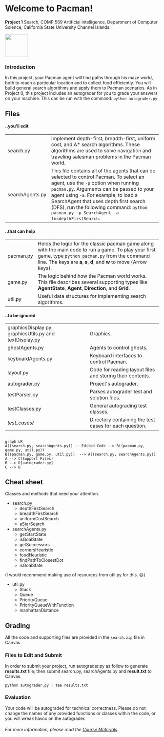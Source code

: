 # Welcome to Pacman!

**Project 1** Search,  COMP 569 Artificial Intelligence, Department of Computer Science, California State University Channel Islands.

<img src="https://www.startpage.com/av/proxy-image?piurl=https%3A%2F%2Fencrypted-tbn0.gstatic.com%2Fimages%3Fq%3Dtbn%3AANd9GcTP5opuC4nu-Ox0rCTwyL9S1U6EQrQVUcHIYWHNuSI3Pt3lBC0%26s&sp=1601075947T4a1ca9aa38da83daefca438a6cf4fcc52562f9f40fbc79eaea6f8b2ed5790b7e" width="75" height="75">

### Introduction
In this project, your Pacman agent will find paths through his maze world, both to reach a particular location and to collect food efficiently. You will build general search algorithms and apply them to Pacman scenarios. As in Project 0, this project includes an autograder for you to grade your answers on your machine. This can be run with the command: `python autograder.py`

## Files
#### ..you'll edit
|| |
|--|--|
| search.py | Implement depth-first, breadth-first, uniform cost, and A* search algorithms. These algorithms are used to solve navigation and traveling salesman problems in the Pacman world.
searchAgents.py | This file contains all of the agents that can be selected to control Pacman.  To select an agent, use the `-p` option when running `pacman.py`.  Arguments can be passed to your agent using `-a`.  For example, to load a SearchAgent that uses depth first search (DFS), run the following command: `python pacman.py -p SearchAgent -a fn=depthFirstSearch`.

#### ..that can help
|| |
|--|--|
| pacman.py | Holds the logic for the classic pacman game along with the main code to run a game. To play your first game, type `python pacman.py` from the command line. The keys are **a**, **s**, **d**, and **w** to move (Arrow keys).
| game.py | The logic behind how the Pacman world works. This file describes several supporting types like **AgentState**, **Agent**, **Direction**, and **Grid**.
| util.py | Useful data structures for implementing search algorithms.

####  ..to be ignored
|| |
|--|--|
| graphicsDisplay.py, graphicsUtils.py and textDisplay.py | Graphics.
| ghostAgents.py | Agents to control ghosts.
| keyboardAgents.py | Keyboard interfaces to control Pacman. 
| layout.py | Code for reading layout files and storing their contents. 
|autograder.py | Project's autograder.
|testParser.py | Parses autograder test and solution files.
| testClasses.py | General autograding test classes.
| *test_cases/* | Directory containing the test cases for each question.
##
```mermaid
graph LR
A((search.py, searchAgents.py)) -- Edited Code --> B((pacman.py, game.py, util.py))
B((pacman.py, game.py, util.py))  --> A((search.py, searchAgents.py))
A --> C(Support Files)
B --> D[autograder.py]
C --> D
```
## Cheat sheet
Classes and methods that need your attention.
 - search.py
	 - depthFirstSearch
	 - breadthFirstSearch
	 - uniformCostSearch
	 - aStarSearch
 - searchAgents.py
	 - getStartState
	 - isGoalState
	 - getSuccessors
	 - cornersHeuristic
	 - foodHeuristic
	 - findPathToClosestDot
	 - isGoalState

 (I would recommend making use of resources from util.py for this. :smiley:)
  - util.py
	 - Stack
	 - Queue
	 - PriorityQueue
	 - PriorityQueueWithFunction
	 - manhattanDistance

## Grading
All the code and supporting files are provided in the `search.zip` file in Canvas. 
### Files to Edit and Submit
In order to submit your project, run autograder.py as follow to generate **results.txt** file; then submit search.py, searchAgents.py and **result.txt** to Canvas.

    python autograder.py | tee results.txt

### Evaluation
Your code will be autograded for technical correctness. Please do not change the names of any provided functions or classes within the code, or you will wreak havoc on the autograder.
###### For more information, please read the [Course Materials](Project-1.pdf).
